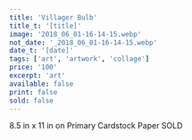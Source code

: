 ```yaml
---
title: 'Villager Bulb'
title_t: '[title]'
image: '2018_06_01-16-14-15.webp'
not_date: '_2018_06_01-16-14-15.webp'
date_t: '[date]'
tags: ['art', 'artwork', 'collage']
price: '100'
excerpt: 'art'
available: false
print: false
sold: false
---
```


8.5 in x 11 in on Primary Cardstock Paper
SOLD
